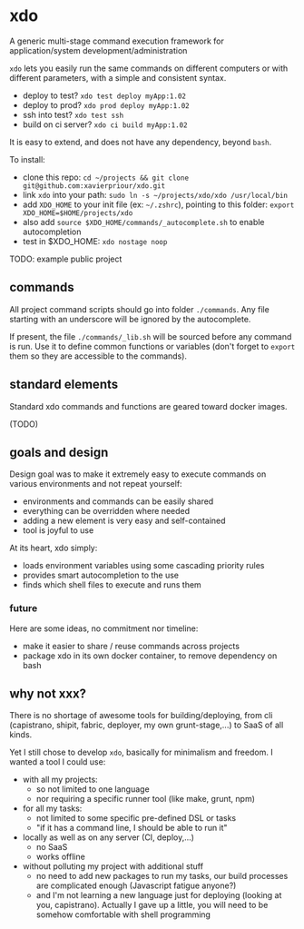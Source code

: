 # xdo
A generic multi-stage command execution framework for application/system development/administration

`xdo` lets you easily run the same commands on different computers or with different parameters,
with a simple and consistent syntax.

- deploy to test? `xdo test deploy myApp:1.02`
- deploy to prod? `xdo prod deploy myApp:1.02`
- ssh into test? `xdo test ssh`
- build on ci server? `xdo ci build myApp:1.02`

It is easy to extend, and does not have any dependency, beyond `bash`.

To install:

- clone this repo: `cd ~/projects && git clone git@github.com:xavierpriour/xdo.git`
- link `xdo` into your path: `sudo ln -s ~/projects/xdo/xdo /usr/local/bin` 
- add `XDO_HOME` to your init file (ex: `~/.zshrc`), pointing to this folder: `export XDO_HOME=$HOME/projects/xdo`
- also add `source $XDO_HOME/commands/_autocomplete.sh` to enable autocompletion
- test in $XDO_HOME: `xdo nostage noop`

TODO: example public project

## commands

All project command scripts should go into folder `./commands`.
Any file starting with an underscore will be ignored by the autocomplete.

If present, the file `./commands/_lib.sh` will be sourced before any command is run.
Use it to define common functions or variables
(don't forget to `export` them so they are accessible to the commands).

## standard elements

Standard xdo commands and functions are geared toward docker images.

(TODO)

## goals and design

Design goal was to make it extremely easy to execute commands on various environments and
not repeat yourself:

- environments and commands can be easily shared
- everything can be overridden where needed
- adding a new element is very easy and self-contained
- tool is joyful to use

At its heart, xdo simply:

- loads environment variables using some cascading priority rules
- provides smart autocompletion to the use
- finds which shell files to execute and runs them

### future

Here are some ideas, no commitment nor timeline:

- make it easier to share / reuse commands across projects
- package xdo in its own docker container, to remove dependency on bash

## why not xxx?

There is no shortage of awesome tools for building/deploying, from cli
(capistrano, shipit, fabric, deployer, my own grunt-stage,...)
to SaaS of all kinds.

Yet I still chose to develop `xdo`, basically for minimalism and freedom.
I wanted a tool I could use:

- with all my projects:
    - so not limited to one language
    - nor requiring a specific runner tool (like make, grunt, npm)
- for all my tasks:
    - not limited to some specific pre-defined DSL or tasks
    - "if it has a command line, I should be able to run it"
- locally as well as on any server (CI, deploy,...)
    - no SaaS
    - works offline
- without polluting my project with additional stuff
    - no need to add new packages to run my tasks,
    our build processes are complicated enough (Javascript fatigue anyone?)
    - and I'm not learning a new language just for deploying (looking at you, capistrano).
    Actually I gave up a little, you will need to be somehow comfortable with shell programming 

